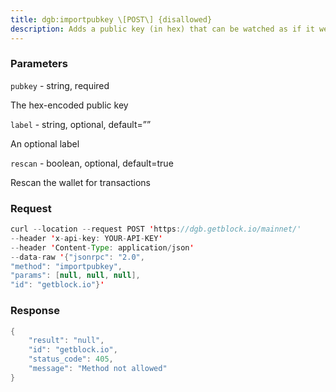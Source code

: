 ```yaml
---
title: dgb:importpubkey \[POST\] {disallowed}
description: Adds a public key (in hex) that can be watched as if it were in yourwallet but cannot be used to spend. Requires a new wallet backup.Hint use importmulti to import more than one public key.Note This call can take over an hour to complete if rescan is true,during that time, other rpc calls may report that the imported pubkeyexists but related transactions are still missing, leading totemporarily incorrect/bogus balances and unspent outputs until rescancompletes.Note Use “getwalletinfo” to query the scanning progress.
---
```


### Parameters


`pubkey` - string, required

The hex-encoded public key

`label` - string, optional, default=””

An optional label

`rescan` - boolean, optional, default=true

Rescan the wallet for transactions

### Request

``` java
curl --location --request POST 'https://dgb.getblock.io/mainnet/' 
--header 'x-api-key: YOUR-API-KEY' 
--header 'Content-Type: application/json' 
--data-raw '{"jsonrpc": "2.0",
"method": "importpubkey",
"params": [null, null, null],
"id": "getblock.io"}'
```

###  Response

``` java
{
    "result": "null",
    "id": "getblock.io",
    "status_code": 405,
    "message": "Method not allowed"
}
```

